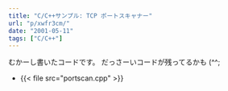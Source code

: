 ```yaml
---
title: "C/C++サンプル: TCP ポートスキャナー"
url: "p/xwfr3cm/"
date: "2001-05-11"
tags: ["C/C++"]
---
```


むかーし書いたコードです。
だっさーいコードが残ってるかも (^^;

- {{< file src="portscan.cpp" >}}

